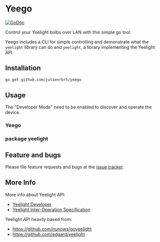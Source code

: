 # Yeego

[![GoDoc](https://godoc.org/github.com/julienrbrt/yeego?status.svg)](https://godoc.org/github.com/julienrbrt/yeego)

Control your Yeelight bulbs over LAN with this simple go tool.

Yeego includes a CLI for simple controlling and demonstrate what the `yeelight` library can do and `yeelight`, a library implementing the Yeelight API.

## Installation

``` bash
go get github.com/julienrbrt/yeego
```

## Usage

The "Developer Mode" need to be enabled to discover and operate the device.

### Yeego


### package yeelight


## Feature and bugs

Please file feature requests and bugs at the [issue tracker](https://github.com/julienrbrt/yeego/issues/).

## More Info

More info about Yeelight API:
* [Yeelight Developer](https://www.yeelight.com/en_US/developer)
* [Yeelight Inter-Operation Specification](doc/Yeelight_Inter-Operation_Spec.pdf)

Yeelight API heavily based from:
* https://github.com/nunows/goyeelight
* https://github.com/edgard/yeelight